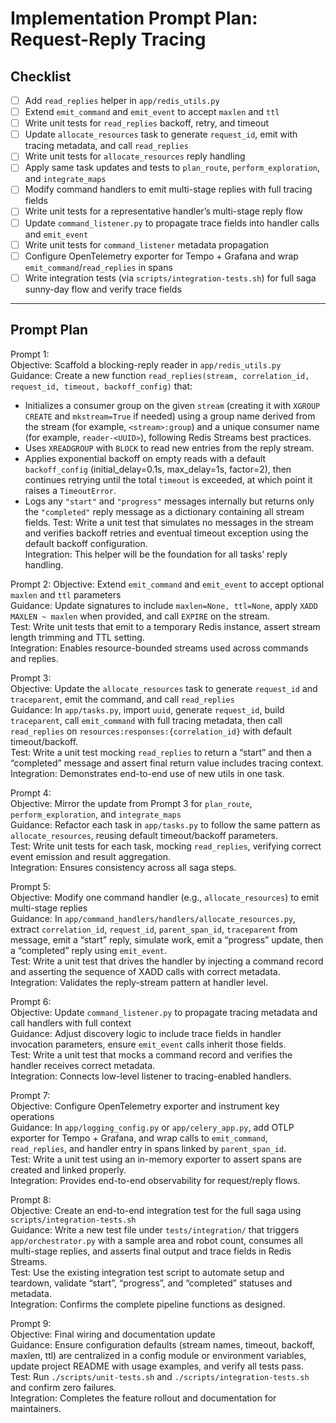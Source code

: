 # Implementation Prompt Plan: Request-Reply Tracing

## Checklist

- [ ] Add `read_replies` helper in `app/redis_utils.py`  
- [ ] Extend `emit_command` and `emit_event` to accept `maxlen` and `ttl`  
- [ ] Write unit tests for `read_replies` backoff, retry, and timeout  
- [ ] Update `allocate_resources` task to generate `request_id`, emit with tracing metadata, and call `read_replies`  
- [ ] Write unit tests for `allocate_resources` reply handling  
- [ ] Apply same task updates and tests to `plan_route`, `perform_exploration`, and `integrate_maps`  
- [ ] Modify command handlers to emit multi-stage replies with full tracing fields  
- [ ] Write unit tests for a representative handler’s multi-stage reply flow  
- [ ] Update `command_listener.py` to propagate trace fields into handler calls and `emit_event`  
- [ ] Write unit tests for `command_listener` metadata propagation  
- [ ] Configure OpenTelemetry exporter for Tempo + Grafana and wrap `emit_command`/`read_replies` in spans  
- [ ] Write integration tests (via `scripts/integration-tests.sh`) for full saga sunny-day flow and verify trace fields  

---

## Prompt Plan

Prompt 1:  
Objective: Scaffold a blocking-reply reader in `app/redis_utils.py`  
Guidance: Create a new function `read_replies(stream, correlation_id, request_id, timeout, backoff_config)` that:
- Initializes a consumer group on the given `stream` (creating it with `XGROUP CREATE` and `mkstream=True` if needed) using a group name derived from the stream (for example, `<stream>:group`) and a unique consumer name (for example, `reader-<UUID>`), following Redis Streams best practices.
- Uses `XREADGROUP` with `BLOCK` to read new entries from the reply stream.
- Applies exponential backoff on empty reads with a default `backoff_config` (initial_delay=0.1s, max_delay=1s, factor=2), then continues retrying until the total `timeout` is exceeded, at which point it raises a `TimeoutError`.
- Logs any `"start"` and `"progress"` messages internally but returns only the `"completed"` reply message as a dictionary containing all stream fields.
Test: Write a unit test that simulates no messages in the stream and verifies backoff retries and eventual timeout exception using the default backoff configuration.  
Integration: This helper will be the foundation for all tasks’ reply handling.

Prompt 2:
Objective: Extend `emit_command` and `emit_event` to accept optional `maxlen` and `ttl` parameters  
Guidance: Update signatures to include `maxlen=None, ttl=None`, apply `XADD MAXLEN ~ maxlen` when provided, and call `EXPIRE` on the stream.  
Test: Write unit tests that emit to a temporary Redis instance, assert stream length trimming and TTL setting.  
Integration: Enables resource-bounded streams used across commands and replies.

Prompt 3:  
Objective: Update the `allocate_resources` task to generate `request_id` and `traceparent`, emit the command, and call `read_replies`  
Guidance: In `app/tasks.py`, import `uuid`, generate `request_id`, build `traceparent`, call `emit_command` with full tracing metadata, then call `read_replies` on `resources:responses:{correlation_id}` with default timeout/backoff.  
Test: Write a unit test mocking `read_replies` to return a “start” and then a “completed” message and assert final return value includes tracing context.  
Integration: Demonstrates end-to-end use of new utils in one task.

Prompt 4:  
Objective: Mirror the update from Prompt 3 for `plan_route`, `perform_exploration`, and `integrate_maps`  
Guidance: Refactor each task in `app/tasks.py` to follow the same pattern as `allocate_resources`, reusing default timeout/backoff parameters.  
Test: Write unit tests for each task, mocking `read_replies`, verifying correct event emission and result aggregation.  
Integration: Ensures consistency across all saga steps.

Prompt 5:  
Objective: Modify one command handler (e.g., `allocate_resources`) to emit multi-stage replies  
Guidance: In `app/command_handlers/handlers/allocate_resources.py`, extract `correlation_id`, `request_id`, `parent_span_id`, `traceparent` from message, emit a “start” reply, simulate work, emit a “progress” update, then a “completed” reply using `emit_event`.  
Test: Write a unit test that drives the handler by injecting a command record and asserting the sequence of XADD calls with correct metadata.  
Integration: Validates the reply-stream pattern at handler level.

Prompt 6:  
Objective: Update `command_listener.py` to propagate tracing metadata and call handlers with full context  
Guidance: Adjust discovery logic to include trace fields in handler invocation parameters, ensure `emit_event` calls inherit those fields.  
Test: Write a unit test that mocks a command record and verifies the handler receives correct metadata.  
Integration: Connects low-level listener to tracing-enabled handlers.

Prompt 7:  
Objective: Configure OpenTelemetry exporter and instrument key operations  
Guidance: In `app/logging_config.py` or `app/celery_app.py`, add OTLP exporter for Tempo + Grafana, and wrap calls to `emit_command`, `read_replies`, and handler entry in spans linked by `parent_span_id`.  
Test: Write a unit test using an in-memory exporter to assert spans are created and linked properly.  
Integration: Provides end-to-end observability for request/reply flows.

Prompt 8:  
Objective: Create an end-to-end integration test for the full saga using `scripts/integration-tests.sh`  
Guidance: Write a new test file under `tests/integration/` that triggers `app/orchestrator.py` with a sample area and robot count, consumes all multi-stage replies, and asserts final output and trace fields in Redis Streams.  
Test: Use the existing integration test script to automate setup and teardown, validate “start”, “progress”, and “completed” statuses and metadata.  
Integration: Confirms the complete pipeline functions as designed.

Prompt 9:  
Objective: Final wiring and documentation update  
Guidance: Ensure configuration defaults (stream names, timeout, backoff, maxlen, ttl) are centralized in a config module or environment variables, update project README with usage examples, and verify all tests pass.  
Test: Run `./scripts/unit-tests.sh` and `./scripts/integration-tests.sh` and confirm zero failures.  
Integration: Completes the feature rollout and documentation for maintainers.
